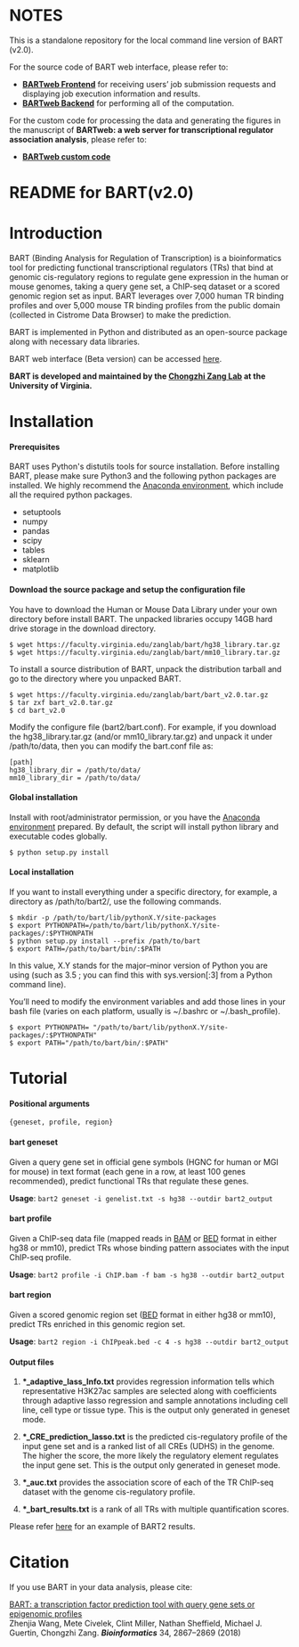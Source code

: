 

NOTES
===========

This is a standalone repository for the local command line version of BART (v2.0). 

For the source code of BART web interface, please refer to:
- <a href="https://github.com/zanglab/BARTweb_frontend">**BARTweb Frontend**</a> for receiving users’ job submission requests and displaying job execution information and results. 
- <a href="https://github.com/zanglab/BARTweb_backend">**BARTweb Backend**</a> for performing all of the computation.

For the custom code for processing the data and generating the figures in the manuscript of **BARTweb: a web server for transcriptional regulator association analysis**, please refer to:
- <a href="https://github.com/zanglab/BARTweb_custom_code">**BARTweb custom code**</a>




README for BART(v2.0)
===========


Introduction
============

BART (Binding Analysis for Regulation of Transcription) is a bioinformatics tool for predicting functional transcriptional regulators (TRs) that bind at genomic cis-regulatory regions to regulate gene expression in the human or mouse genomes, taking a query gene set, a ChIP-seq dataset or a scored genomic region set as input. BART leverages over 7,000 human TR binding profiles and over 5,000 mouse TR binding profiles from the public domain (collected in Cistrome Data Browser) to make the prediction.

BART is implemented in Python and distributed as an open-source package along with necessary data libraries.

BART web interface (Beta version) can be accessed <a href="http://bartweb.org/">here</a>.

**BART is developed and maintained by the <a href="https://faculty.virginia.edu/zanglab/">Chongzhi Zang Lab</a> at the University of Virginia.**



# Installation
#### Prerequisites

BART uses Python's distutils tools for source installation. Before installing BART, please make sure Python3 and the following python packages are installed. We highly recommend the <a href="https://docs.anaconda.com/anaconda/install/">Anaconda environment</a>, which include all the required python packages.

- setuptools
- numpy
- pandas
- scipy
- tables
- sklearn
- matplotlib

#### Download the source package and setup the configuration file

You have to download the Human or Mouse Data Library under your own directory before install BART. The unpacked libraries occupy 14GB hard drive storage in the download directory. 

```shell
$ wget https://faculty.virginia.edu/zanglab/bart/hg38_library.tar.gz
$ wget https://faculty.virginia.edu/zanglab/bart/mm10_library.tar.gz
```

To install a source distribution of BART, unpack the distribution tarball and go to the directory where you unpacked BART.

```shell
$ wget https://faculty.virginia.edu/zanglab/bart/bart_v2.0.tar.gz
$ tar zxf bart_v2.0.tar.gz
$ cd bart_v2.0
```

Modify the configure file (bart2/bart.conf). For example, if you download the hg38_library.tar.gz (and/or mm10_library.tar.gz) and unpack it under /path/to/data, then you can modify the bart.conf file as:

```shell
[path]
hg38_library_dir = /path/to/data/
mm10_library_dir = /path/to/data/
```

#### Global installation 
Install with root/administrator permission, or you have the <a href="https://docs.anaconda.com/anaconda/install/">Anaconda environment</a> prepared. By default, the script will install python library and executable codes globally.

```shell
$ python setup.py install
```

#### Local installation 
If you want to install everything under a specific directory, for example, a directory as /path/to/bart2/, use the following commands.

```shell
$ mkdir -p /path/to/bart/lib/pythonX.Y/site-packages 
$ export PYTHONPATH=/path/to/bart/lib/pythonX.Y/site-packages/:$PYTHONPATH 
$ python setup.py install --prefix /path/to/bart 
$ export PATH=/path/to/bart/bin/:$PATH
```

In this value, X.Y stands for the major–minor version of Python you are using (such as 3.5 ; you can find this with sys.version[:3] from a Python command line).

You’ll need to modify the environment variables and add those lines in your bash file (varies on each platform, usually is ~/.bashrc or ~/.bash_profile).

```shell
$ export PYTHONPATH= "/path/to/bart/lib/pythonX.Y/site-packages/:$PYTHONPATH"
$ export PATH="/path/to/bart/bin/:$PATH"
```

# Tutorial
#### Positional arguments 
`{geneset, profile, region}`

#### bart geneset

Given a query gene set in official gene symbols (HGNC for human or MGI for mouse) in text format (each gene in a row, at least 100 genes recommended), predict functional TRs that regulate these genes.

**Usage**:	`bart2 geneset -i genelist.txt -s hg38 --outdir bart2_output`


#### bart profile

Given a ChIP-seq data file (mapped reads in 
<a href="http://samtools.github.io/hts-specs/SAMv1.pdf" target="_blank">BAM</a> 
or 
<a href="https://genome.ucsc.edu/FAQ/FAQformat#format1" target="_blank">BED</a> 
format in either hg38 or mm10), predict TRs whose binding pattern associates with the input ChIP-seq profile.

**Usage**: 	`bart2 profile -i ChIP.bam -f bam -s hg38 --outdir bart2_output`


#### bart region

Given a scored genomic region set (<a href="https://genome.ucsc.edu/FAQ/FAQformat#format1" target="_blank">BED</a> format
in either hg38 or mm10), predict TRs enriched in this genomic region set.

**Usage**: 	`bart2 region -i ChIPpeak.bed -c 4 -s hg38 --outdir bart2_output`

#### Output files

1. **\*_adaptive_lass_Info.txt** 
provides regression information tells which representative H3K27ac samples are selected along with coefficients through adaptive lasso regression and sample annotations including cell line, cell type or tissue type. 
This is the output only generated in geneset mode.

2. **\*_CRE_prediction_lasso.txt** 
is the predicted cis-regulatory profile of the input gene set and is a ranked list of all CREs (UDHS) in the genome. The higher the score, the more likely the regulatory element regulates the input gene set.
This is the output only generated in geneset mode.

3. **\*_auc.txt** 
provides the association score of each of the TR ChIP-seq dataset with the genome cis-regulatory profile.

4. **\*_bart_results.txt** 
is a rank of all TRs with multiple quantification scores.  

Please refer 
<a href="http://bartweb.org/result?user_key=sample_15881335954485407" target="_blank">here</a>
for an example of BART2 results.


# Citation

If you use BART in your data analysis, please cite: 

<a href="https://academic.oup.com/bioinformatics/advance-article-abstract/doi/10.1093/bioinformatics/bty194/4956015" target="_blank">BART: a transcription factor prediction tool with query gene sets or epigenomic profiles</a> <br>
Zhenjia Wang, Mete Civelek, Clint Miller, Nathan Sheffield, Michael J. Guertin, Chongzhi Zang. <i><b>Bioinformatics</b></i> 34, 2867–2869 (2018)


<!---
If you use "geneset" mode, please also cite:
<a href="http://genome.cshlp.org/content/26/10/1417" target="_blank">Modeling cis-regulation with a compendium of genome-wide histone H3K27ac profiles</a> <br>
Su Wang, Chongzhi Zang, Tengfei Xiao, Jingyu Fan, Shenglin Mei, Qian Qin, Qiu Wu, Xujuan Li, Kexin Xu, Housheng Hansen He, Myles Brown, Clifford A. Meyer, X. Shirley Liu. <i><b>Genome Research</b></i> 26, 1417–1429 (2016)
-->

